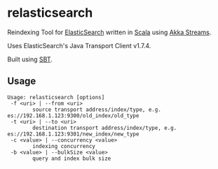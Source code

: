 # relasticsearch

Reindexing Tool for [ElasticSearch](https://www.elastic.co) written in [Scala](http://www.scala-lang.org/) using [Akka Streams](http://doc.akka.io/docs/akka-stream-and-http-experimental/2.0.1/scala.html).

Uses ElasticSearch's Java Transport Client v1.7.4.

Built using [SBT](http://www.scala-sbt.org/).

## Usage

```
Usage: relasticsearch [options]
 -f <uri> | --from <uri>
        source transport address/index/type, e.g. es://192.168.1.123:9300/old_index/old_type
 -t <uri> | --to <uri>
        destination transport address/index/type, e.g. es://192.168.1.123:9301/new_index/new_type
 -c <value> | --concurrency <value>
        indexing concurrency
 -b <value> | --bulkSize <value>
        query and index bulk size
```
